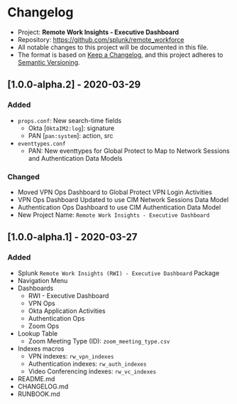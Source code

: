 # Changelog

* Project: **Remote Work Insights - Executive Dashboard**
* Repository: https://github.com/splunk/remote_workforce
* All notable changes to this project will be documented in this file.
* The format is based on [Keep a Changelog](https://keepachangelog.com/en/1.0.0/),
and this project adheres to [Semantic Versioning](https://semver.org/spec/v2.0.0.html).

## [1.0.0-alpha.2] - 2020-03-29

### Added
- `props.conf`: New search-time fields
    - Okta [`OktaIM2:log`]: signature
    - PAN [`pan:system`]: action, src
- `eventtypes.conf` 
	- PAN: New eventtypes for Global Protect to Map to Network Sessions and Authentication Data Models

### Changed
- Moved VPN Ops Dashboard to Global Protect VPN Login Activities
- VPN Ops Dashboard Updated to use CIM Network Sessions Data Model
- Authentication Ops Dashboard to use CIM Authentication Data Model
- New Project Name: `Remote Work Insights - Executive Dashboard`

## [1.0.0-alpha.1] - 2020-03-27

### Added

- Splunk `Remote Work Insights (RWI) - Executive Dashboard` Package
- Navigation Menu
- Dashboards
    - RWI - Executive Dashboard
    - VPN Ops
    - Okta Application Activities
    - Authentication Ops
    - Zoom Ops
- Lookup Table
    - Zoom Meeting Type (ID): `zoom_meeting_type.csv`
- Indexes macros
    - VPN indexes: `rw_vpn_indexes`
    - Authentication indexes: `rw_auth_indexes`
    - Video Conferencing indexes: `rw_vc_indexes`
- README.md
- CHANGELOG.md
- RUNBOOK.md
